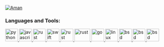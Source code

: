 [![Aman](https://github-readme-stats.vercel.app/api?username=amanuel2&show_icons=true)](https://github.com/amanuel2/github-readme-stats)


<h3 align="left">Languages and Tools:</h3>
<p align="left"> 
     <a href="https://www.python.org" target="_blank"> <img src="https://www.vectorlogo.zone/logos/python/python-icon.svg" alt="python" width="40" height="40"/> </a> 
     <a href="https://developer.mozilla.org/en-US/docs/Web/JavaScript" target="_blank"> <img src="https://upload.vectorlogo.zone/logos/javascript/images/239ec8a4-163e-4792-83b6-3f6d96911757.svg" alt="javascript" width="40" height="40"/> </a>
 <a href="https://cplusplus.com/" target="_blank"> <img src="https://cdn.worldvectorlogo.com/logos/c.svg" alt="rust" width="40" height="40"/> </a>
     <a href="https://www.swift.org/" target="_blank"> <img src="https://www.svgrepo.com/show/452110/swift.svg" alt="swift" width="40" height="40"/> </a>
     <a href="https://www.ziglang.org/" target="_blank">   <img src="https://www.vectorlogo.zone/logos/ziglang/ziglang-icon.svg" alt="rust" width="40" height="40"/> </a>
     <a href="https://www.rust-lang.org/" target="_blank"> <img src="https://upload.wikimedia.org/wikipedia/commons/thumb/0/0f/Original_Ferris.svg/1024px-Original_Ferris.svg.png" alt="rust" width="50" height="40"/> </a>
     <a href="https://golang.org/" target="_blank"> <img src="https://www.vectorlogo.zone/logos/golang/golang-official.svg" alt="go" width="40" height="40"/> </a>
     <a href="https://www.linux.org/" target="_blank"> <img src="https://www.vectorlogo.zone/logos/linux/linux-icon.svg" alt="linux" width="40" height="40"/> </a>
     <a href="https://www.freebsd.org/" target="_blank"> <img src="https://www.vectorlogo.zone/logos/freebsd/freebsd-icon.svg" alt="bsd" width="40" height="40"/> </a>   
     <a href="https://www.llvm.org/" target="_blank"> <img src="https://llvm.org/img/LLVMWyvernSmall.png" alt="bsd" width="40" height="40"/> </a>   
     <a href="https://www.arduino.cc/" target="_blank"> <img src="https://www.vectorlogo.zone/logos/arduino/arduino-icon.svg" alt="bsd" width="40" height="40"/> </a>   
</p>

